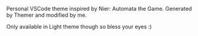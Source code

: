 Personal VSCode theme inspired by Nier: Automata the Game. Generated by Themer and modified by me.

Only available in Light theme though so bless your eyes :)